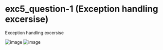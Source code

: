 # exc5_question-1 (Exception handling excersise)
Exception handling excersise

![image](https://github.com/nasi-ai/exc5_question-1/assets/138897558/6ecdeaea-9b11-45d8-abb0-da800491addb)
![image](https://github.com/nasi-ai/exc5_question-1/assets/138897558/5aafb5da-2f6b-4d84-af41-49a405856c62)



